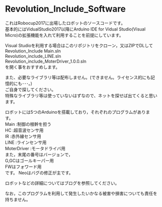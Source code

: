 # Revolution_Include_Software  
これはRobocup2017に出場したロボットのソースコードです。  
基本的にはVidualStudio2017以降にArduino IDE for Vidual Studio(Visual Micro)の拡張機能を入れて利用することを前提にしています。  

Visual Studioを利用する場合はこのリポジトリをクローン，又はZIPでDLして  
Revolution_Include Main.sln  
Revolution_include_LINE.sln  
Revolution_include_MoterDriver_1.0.0.sln  
を開く事をおすすめします。  

また、必要なライブラリ等は配布しません。(できません。ライセンス的にも記憶的にも･･･。)  
ご自身で探してください。  
特殊なライブラリ等は使っていないはずなので、ネットを探せば出てくると思います。  

ロボットには5つのArduinoを搭載しており，それぞれのプログラムがあります。  
Main        :制御の根幹を担う  
HC          :超音波センサ用  
IR          :赤外線センサ用  
LINE        :ラインセンサ用  
MoterDriver :モータドライバ用  
また，末尾の番号はバージョンで，  
G,GCはゴールキーパー用  
FWはフォワード用  
です。 
Neoはバグの修正が主です。  



ロボットなどの詳細についてはブログを参照してください。 

なお，このプログラムを利用して発生したいかなる被害や損害についても責任を持ちません。 
